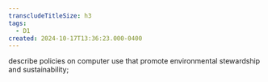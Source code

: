 ```yaml
---
transcludeTitleSize: h3
tags:
  - D1
created: 2024-10-17T13:36:23.000-0400
---
```

describe policies on computer use that promote environmental stewardship and sustainability;